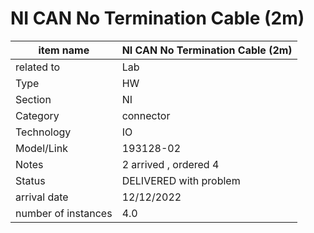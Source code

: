 
# NI CAN No Termination Cable (2m)

| item name | NI CAN No Termination Cable (2m) |
| -------- | -------- | 
| related to | Lab | 
| Type | HW | 
| Section | NI | 
| Category | connector |
| Technology | IO |
| Model/Link | 193128-02 |
| Notes | 2 arrived , ordered 4 |
| Status | DELIVERED with problem |
| arrival date | 12/12/2022 |
| number of instances | 4.0 | 
        